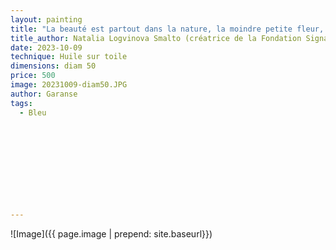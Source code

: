 ```yaml
---
layout: painting
title: "La beauté est partout dans la nature, la moindre petite fleur, les reflets harmonieux de la lumière à la surface de l'eau, la force tranquille des arbres majestueux, tout rayonne de la beauté naturelle du monde." 
title_author: Natalia Logvinova Smalto (créatrice de la Fondation Signature)                                                             
date: 2023-10-09
technique: Huile sur toile 
dimensions: diam 50
price: 500
image: 20231009-diam50.JPG
author: Garanse
tags:
  - Bleu
  
  
  
  
  
  
  
  
  
  
---
```

![Image]({{ page.image | prepend: site.baseurl}})

